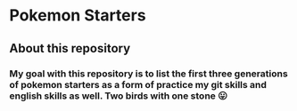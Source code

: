 # Pokemon Starters

## About this repository

### My goal with this repository is to list the first three generations of pokemon starters as a form of practice my git skills and english skills as well. Two birds with one stone :stuck_out_tongue:
